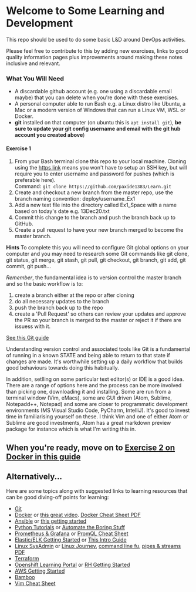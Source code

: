 # Welcome to Some Learning and Development

This repo should be used to do some basic L&D around DevOps activities.

Please feel free to contribute to this by adding new exercises, links to good quality information pages plus improvements around making these notes inclusive and relevant.

### What You Will Need
* A discardable github account (e.g. one using a discardable email maybe) that you can delete when you're done with these exercises.
* A personal computer able to run Bash e.g. a Linux distro like Ubuntu, a Mac or a modern version of Windows that can run a Linux VM, WSL or Docker.
* **git** installed on that computer (on ubuntu this is `apt install git`), **be sure to update your git config username and email with the git hub account you created above**)

#### Exercise 1
1. From your Bash terminal clone this repo to your local machine. Cloning using the [https link](https://github.com/paxide1383/Learn.git) means you won't have to setup an SSH key, but will require you to enter username and password for pushes (which is preferable here).<br>
Command: `git clone https://github.com/paxide1383/Learn.git`
2. Create and checkout a new branch from the master repo, use the branch naming convention: deploy/username_Ex1
3. Add a new text file into the directory called Ex1_Space with a name based on today's date e.g. 13Dec20.txt
4. Commit this change to the branch and push the branch back up to GitHub.
5. Create a pull request to have your new branch merged to become the master branch.

**Hints**
To complete this you will need to configure Git global options on your computer and you may need to research some Git commands like git clone, git status, git merge, git stash, git pull, git checkout, git branch, git add, git commit, git push...

*Remember*, the fundamental idea is to version control the master branch and so the basic workflow is to:
1. create a branch either at the repo or after cloning
2. do all necessary updates to the branch
3. push the branch back up to the repo
4. create a 'Pull Request' so others can review your updates and approve the PR so your branch is merged to the master or reject it if there are issuess with it.

[See this Git guide](https://www.freecodecamp.org/news/learn-the-basics-of-git-in-under-10-minutes-da548267cc91/)


Understanding version control and associated tools like Git is a fundamental of running in a known STATE and being able to return to that state if changes are made. It's worthwhile setting up a daily workflow that builds good behaviours towards doing this habitually.

In addition, setlling on some particular text editor(s) or IDE is a good idea. There are a range of options here and the process can be more involved than picking one, downloading it and installing. Some are  run from a terminal window (Vim, eMacs), some are GUI driven (Atom, Sublime, Notepadd++, Notepad) and some are closer to programmatic development environments (MS Visual Studio Code, PyCharm, IntelliJ). It's good to invest time in familiarising yourself on these.  I think Vim and one of either Atom or Sublime are good investments, Atom has a great markdown preview package for instance which is what I'm writing this in.

## When you're ready, move on to [Exercise 2 on Docker in this guide](https://github.com/paxide1383/Learn/blob/master/Ex2_Docker/README.md)

## Alternatively...
Here are some topics along with suggested links to learning resources that can be good diving-off points for learning:

* [Git](https://www.freecodecamp.org/news/learn-the-basics-of-git-in-under-10-minutes-da548267cc91/)
* [Docker](https://www.freecodecamp.org/news/docker-simplified-96639a35ff36/) or [this great video](https://www.youtube.com/watch?v=fqMOX6JJhGo). [Docker Cheat Sheet PDF](https://design.jboss.org/redhatdeveloper/marketing/docker_cheatsheet/cheatsheet/images/docker_cheatsheet_r3v2.pdf)
* [Ansible](https://linuxhint.com/ansible-tutorial-beginners/) or [this getting started](https://docs.ansible.com/ansible/latest/network/getting_started/first_playbook.html)
* [Python Tutorials](https://realpython.com/) or [Automate the Boring Stuff](https://automatetheboringstuff.com/)
* [Prometheus & Grafana](https://prometheus.io/docs/prometheus/latest/getting_started/) or [PromQL Cheat Sheet](https://promlabs.com/promql-cheat-sheet/)
* [Elastic/ELK Getting Started](https://www.elastic.co/guide/en/elastic-stack-get-started/current/get-started-elastic-stack.html) or [This Intro Guide](https://logz.io/learn/complete-guide-elk-stack/#intro)
* [Linux SysAdmin](https://www.tecmint.com/free-online-linux-learning-guide-for-beginners/) or [Linux Journey](https://linuxjourney.com/), [command line fu](https://www.commandlinefu.com/commands/browse), [pipes & streams PDF](https://www.ibm.com/developerworks/linux/library/l-lpic1-v3-103-4/l-lpic1-v3-103-4-pdf.pdf)
* [Terraform](https://learn.hashicorp.com/collections/terraform/aws-get-started?utm_source=WEBSITE&utm_medium=WEB_IO&utm_offer=ARTICLE_PAGE&utm_content=DOCS)
* [Openshift Learning Portal](https://learn.openshift.com/) or [RH Getting Started](https://developers.redhat.com/products/openshift/getting-started)
* [AWS Getting Started](https://aws.amazon.com/getting-started/)
* [Bamboo](https://confluence.atlassian.com/bamboo/getting-started-with-bamboo-289277283.html)
* [Vim Cheat Sheet](https://stackoverflow.com/questions/5400806/what-are-the-most-used-vim-commands-keypresses/5400978#5400978)
